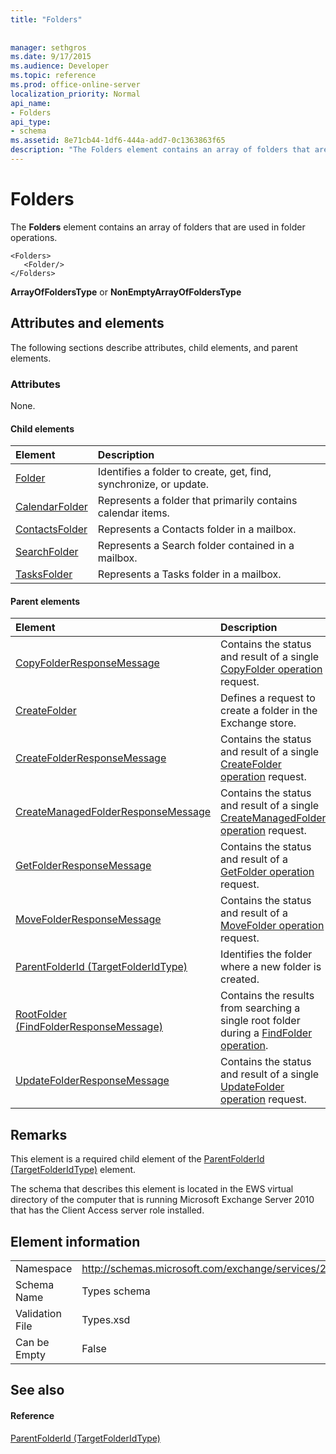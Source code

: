 ```yaml
---
title: "Folders"
 
 
manager: sethgros
ms.date: 9/17/2015
ms.audience: Developer
ms.topic: reference
ms.prod: office-online-server
localization_priority: Normal
api_name:
- Folders
api_type:
- schema
ms.assetid: 8e71cb44-1df6-444a-add7-0c1363863f65
description: "The Folders element contains an array of folders that are used in folder operations."
---
```


# Folders

The **Folders** element contains an array of folders that are used in folder operations. 
  
```
<Folders>
   <Folder/>
</Folders>
```

 **ArrayOfFoldersType** or **NonEmptyArrayOfFoldersType**
## Attributes and elements

The following sections describe attributes, child elements, and parent elements.
  
### Attributes

None.
  
#### Child elements

|**Element**|**Description**|
|:-----|:-----|
|[Folder](folder.md) <br/> |Identifies a folder to create, get, find, synchronize, or update.  <br/> |
|[CalendarFolder](calendarfolder.md) <br/> |Represents a folder that primarily contains calendar items.  <br/> |
|[ContactsFolder](contactsfolder.md) <br/> |Represents a Contacts folder in a mailbox.  <br/> |
|[SearchFolder](searchfolder.md) <br/> |Represents a Search folder contained in a mailbox.  <br/> |
|[TasksFolder](tasksfolder.md) <br/> |Represents a Tasks folder in a mailbox.  <br/> |
   
#### Parent elements

|**Element**|**Description**|
|:-----|:-----|
|[CopyFolderResponseMessage](copyfolderresponsemessage.md) <br/> |Contains the status and result of a single [CopyFolder operation](copyfolder-operation.md) request.  <br/> |
|[CreateFolder](createfolder.md) <br/> |Defines a request to create a folder in the Exchange store.  <br/> |
|[CreateFolderResponseMessage](createfolderresponsemessage.md) <br/> |Contains the status and result of a single [CreateFolder operation](createfolder-operation.md) request.  <br/> |
|[CreateManagedFolderResponseMessage](createmanagedfolderresponsemessage.md) <br/> |Contains the status and result of a single [CreateManagedFolder operation](createmanagedfolder-operation.md) request.  <br/> |
|[GetFolderResponseMessage](getfolderresponsemessage.md) <br/> |Contains the status and result of a [GetFolder operation](getfolder-operation.md) request.  <br/> |
|[MoveFolderResponseMessage](movefolderresponsemessage.md) <br/> |Contains the status and result of a [MoveFolder operation](movefolder-operation.md) request.  <br/> |
|[ParentFolderId (TargetFolderIdType)](parentfolderid-targetfolderidtype.md) <br/> |Identifies the folder where a new folder is created.  <br/> |
|[RootFolder (FindFolderResponseMessage)](rootfolder-findfolderresponsemessage.md) <br/> |Contains the results from searching a single root folder during a [FindFolder operation](findfolder-operation.md).  <br/> |
|[UpdateFolderResponseMessage](updatefolderresponsemessage.md) <br/> |Contains the status and result of a single [UpdateFolder operation](updatefolder-operation.md) request.  <br/> |
   
## Remarks

This element is a required child element of the [ParentFolderId (TargetFolderIdType)](parentfolderid-targetfolderidtype.md) element. 
  
The schema that describes this element is located in the EWS virtual directory of the computer that is running Microsoft Exchange Server 2010 that has the Client Access server role installed.
  
## Element information

|||
|:-----|:-----|
|Namespace  <br/> |http://schemas.microsoft.com/exchange/services/2006/types  <br/> |
|Schema Name  <br/> |Types schema  <br/> |
|Validation File  <br/> |Types.xsd  <br/> |
|Can be Empty  <br/> |False  <br/> |
   
## See also

#### Reference

[ParentFolderId (TargetFolderIdType)](parentfolderid-targetfolderidtype.md)

